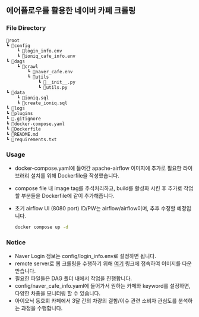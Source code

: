 ## 에어플로우를 활용한 네이버 카페 크롤링

### File Directory
```
📂root
┗ 📂config
    ┗ 📜login_info.env
    ┗ 📜ioniq_cafe_info.env
┗ 📂dags
    ┗ 📂crawl
        ┗ 📜naver_cafe.env
        ┗ 📂utils
            ┗ 📜__init__.py
            ┗ 📜utils.py
┗ 📂data
    ┗ 📜ioniq.sql
    ┗ 📜create_ioniq.sql
┗ 📂logs
┗ 📂plugins
┗ 📜.gitignore
┗ 📜docker-compose.yaml
┗ 📜Dockerfile
┗ 📜README.md
┗ 📜requirements.txt
```


### Usage
- docker-compose.yaml에 들어간 apache-airflow 이미지에 추가로 필요한 라이브러리 설치를 위해 Dockerfile을 작성했습니다.
- compose file 내 image tag를 주석처리하고, build를 활성화 시킨 후 추가로 작업할 부분들을 Dockerfile에 같이 추가해줍니다.
- 초기 airflow UI (8080 port) ID/PW는 airflow/airflow이며, 추후 수정할 예정입니다.

    ```bash
    docker compose up -d
    ```

### Notice
- Naver Login 정보는 config/login_info.env로 설정하면 됩니다.
- remote server로 웹 크롤링을 수행하기 위해 [여기](https://hub.docker.com/r/selenium/standalone-chrome) 링크에 접속하여 이미지를 다운받습니다. 
- 필요한 파일들은 DAG 폴더 내에서 작업을 진행합니다.
- config/naver_cafe_info.yaml에 들어가서 원하는 카페와 keyword를 설정하면, 다양한 차종을 모니터링 할 수 있습니다.
- 아이오닉 동호회 카페에서 3달 간의 차량의 결함/이슈 관련 소비자 관심도를 분석하는 과정을 수행합니다. 